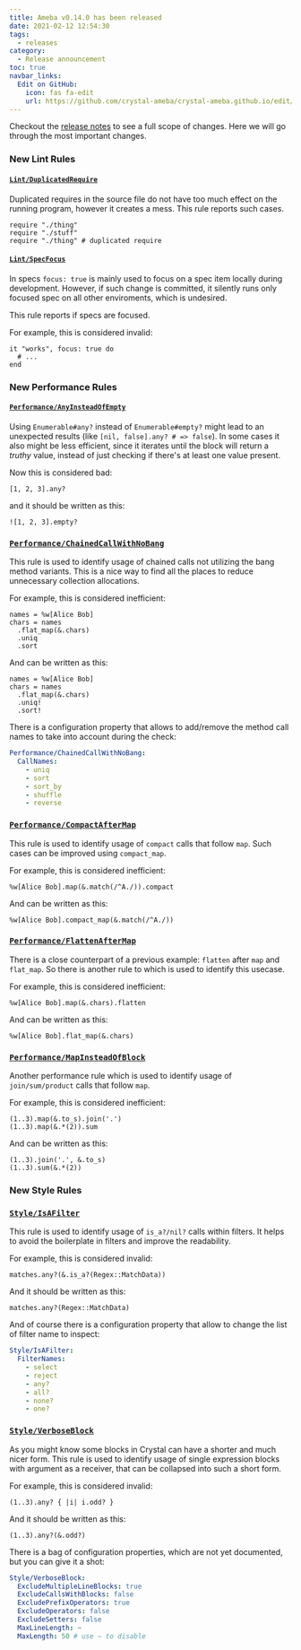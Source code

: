 ```yaml
---
title: Ameba v0.14.0 has been released
date: 2021-02-12 12:54:30
tags:
  - releases
category:
  - Release announcement
toc: true
navbar_links:
  Edit on GitHub:
    icon: fas fa-edit
    url: https://github.com/crystal-ameba/crystal-ameba.github.io/edit/site/source/_posts/release-v0.14.0.md
---
```


Checkout the [release notes](https://github.com/crystal-ameba/ameba/releases/tag/v0.14.0)
to see a full scope of changes. Here we will go through the most important changes.

### New Lint Rules

#### [`Lint/DuplicatedRequire`](/ameba/Ameba/Rule/Lint/DuplicatedRequire.html)

Duplicated requires in the source file do not have too much effect on the running program,
however it creates a mess. This rule reports such cases.

```crystal
require "./thing"
require "./stuff"
require "./thing" # duplicated require
```

<!-- more -->

#### [`Lint/SpecFocus`](/ameba/Ameba/Rule/Lint/SpecFocus.html)

In specs `focus: true` is mainly used to focus on a spec item locally during development.
However, if such change is committed, it silently runs only focused spec on all other
enviroments, which is undesired.

This rule reports if specs are focused.

For example, this is considered invalid:

```crystal
it "works", focus: true do
  # ...
end
```

### New Performance Rules

#### [`Performance/AnyInsteadOfEmpty`](/ameba/Ameba/Rule/Performance/AnyInsteadOfEmpty.html)

Using `Enumerable#any?` instead of `Enumerable#empty?` might lead to an unexpected results
(like `[nil, false].any? # => false`). In some cases it also might be less efficient,
since it iterates until the block will return a _truthy_ value, instead of just checking
if there's at least one value present.

Now this is considered bad:

```crystal
[1, 2, 3].any?
```

and it should be written as this:

```crystal
![1, 2, 3].empty?
```

### [`Performance/ChainedCallWithNoBang`](/ameba/Ameba/Rule/Performance/ChainedCallWithNoBang.html)

This rule is used to identify usage of chained calls not utilizing the bang method variants.
This is a nice way to find all the places to reduce unnecessary collection allocations.

For example, this is considered inefficient:

```crystal
names = %w[Alice Bob]
chars = names
  .flat_map(&.chars)
  .uniq
  .sort
```

And can be written as this:

```crystal
names = %w[Alice Bob]
chars = names
  .flat_map(&.chars)
  .uniq!
  .sort!
```

There is a configuration property that allows to add/remove the method call names
to take into account during the check:

```yml
Performance/ChainedCallWithNoBang:
  CallNames:
    - uniq
    - sort
    - sort_by
    - shuffle
    - reverse
```

### [`Performance/CompactAfterMap`](/ameba/Ameba/Rule/Performance/CompactAfterMap.html)

This rule is used to identify usage of `compact` calls that follow `map`.
Such cases can be improved using `compact_map`.

For example, this is considered inefficient:

```crystal
%w[Alice Bob].map(&.match(/^A./)).compact
```

And can be written as this:

```crystal
%w[Alice Bob].compact_map(&.match(/^A./))
```

### [`Performance/FlattenAfterMap`](/ameba/Ameba/Rule/Performance/FlattenAfterMap.html)

There is a close counterpart of a previous example: `flatten` after `map` and `flat_map`.
So there is another rule to which is used to identify this usecase.

For example, this is considered inefficient:

```crystal
%w[Alice Bob].map(&.chars).flatten
```

And can be written as this:

```crystal
%w[Alice Bob].flat_map(&.chars)
```

### [`Performance/MapInsteadOfBlock`](/ameba/Ameba/Rule/Performance/MapInsteadOfBlock.html)

Another performance rule which is used to identify usage of `join/sum/product` calls
that follow `map`.

For example, this is considered inefficient:

```crystal
(1..3).map(&.to_s).join('.')
(1..3).map(&.*(2)).sum
```

And can be written as this:

```crystal
(1..3).join('.', &.to_s)
(1..3).sum(&.*(2))
```

### New Style Rules

### [`Style/IsAFilter`](/ameba/Ameba/Rule/Style/IsAFilter.html)

This rule is used to identify usage of `is_a?/nil?` calls within filters.
It helps to avoid the boilerplate in filters and improve the readability.

For example, this is considered invalid:

```crystal
matches.any?(&.is_a?(Regex::MatchData))
```

And it should be written as this:


```crystal
matches.any?(Regex::MatchData)
```

And of course there is a configuration property that allow to change
the list of filter name to inspect:

```yml
Style/IsAFilter:
  FilterNames:
    - select
    - reject
    - any?
    - all?
    - none?
    - one?
```

### [`Style/VerboseBlock`](/ameba/Ameba/Rule/Style/VerboseBlock.html)

As you might know some blocks in Crystal can have a shorter and much nicer form.
This rule is used to identify usage of single expression blocks with
argument as a receiver, that can be collapsed into such a short form.

For example, this is considered invalid:

```crystal
(1..3).any? { |i| i.odd? }
```

And it should be written as this:

```crystal
(1..3).any?(&.odd?)
```

There is a bag of configuration properties, which are not yet documented,
but you can give it a shot:

```yml
Style/VerboseBlock:
  ExcludeMultipleLineBlocks: true
  ExcludeCallsWithBlocks: false
  ExcludePrefixOperators: true
  ExcludeOperators: false
  ExcludeSetters: false
  MaxLineLength: ~
  MaxLength: 50 # use ~ to disable
```
